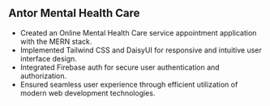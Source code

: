 ## Antor Mental Health Care

- Created an Online Mental Health Care service appointment application with the MERN stack.
- Implemented Tailwind CSS and DaisyUI for responsive and intuitive user interface design.
- Integrated Firebase auth for secure user authentication and authorization.
- Ensured seamless user experience through efficient utilization of modern web development technologies.
